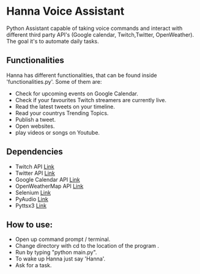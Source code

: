 # Hanna Voice Assistant

Python Assistant capable of taking voice commands and interact with different third party API's (Google calendar, Twitch,Twitter, OpenWeather). The goal it's to automate daily tasks.

## Functionalities

Hanna has different functionalities, that can be found inside 'functionalities.py'.
Some of them are:

* Check for upcoming events on Google Calendar.
* Check if your favourites Twitch streamers are currently live.
* Read the latest tweets on your timeline.
* Read your countrys Trending Topics.
* Publish a tweet.
* Open websites.
* play videos or songs on Youtube.

## Dependencies

* Twitch API  [Link](https://dev.twitch.tv/docs/api/)
* Twitter API  [Link](https://developer.twitter.com/en)
* Google Calendar API  [Link](https://developers.google.com/calendar)
* OpenWeatherMap API  [Link](https://openweathermap.org/api)
* Selenium  [Link](https://selenium-python.readthedocs.io/)
* PyAudio  [Link](https://pypi.org/project/PyAudio/)
* Pyttsx3  [Link](https://pypi.org/project/pyttsx3/)

## How to use:

* Open up command prompt / terminal.
* Change directory with cd to the location of the program .
* Run by typing "python main.py".
* To wake up Hanna just say 'Hanna'.
* Ask for a task. 